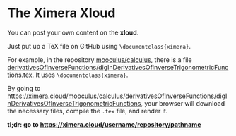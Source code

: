 # The Ximera Xloud

You can post your own content on the **xloud**.

Just put up a TeX file on GitHub using `\documentclass{ximera}`.

For example, in the repository [mooculus/calculus](
https://github.com/mooculus/calculus), there is a file [derivativesOfInverseFunctions/digInDerivativesOfInverseTrigonometricFunctions.tex](https://github.com/mooculus/calculus/blob/master/derivativesOfInverseFunctions/digInDerivativesOfInverseTrigonometricFunctions.tex).  It uses `\documentclass{ximera}`.

By going to <https://ximera.cloud/mooculus/calculus/derivativesOfInverseFunctions/digInDerivativesOfInverseTrigonometricFunctions>, your browser will download the necessary files, compile the `.tex` file, and render it.

**tl;dr: go to <https://ximera.cloud/username/repository/pathname>**
